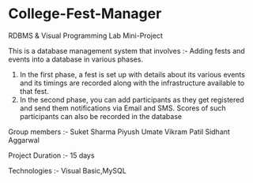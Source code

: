 College-Fest-Manager
====================
RDBMS & Visual Programming Lab Mini-Project

This is a database management system that involves :- Adding fests and events into a database in various phases.

  1. In the first phase, a fest is set up with details about its various events and its timings are recorded along with the infrastructure available to that fest.
  2. In the second phase, you can add participants as they get registered and send them notifications via Email and SMS. Scores of such participants can also be recorded in the database

Group members :- Suket Sharma Piyush Umate Vikram Patil Sidhant Aggarwal

Project Duration :- 15 days

Technologies :- Visual Basic,MySQL
